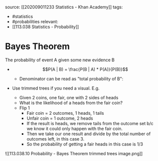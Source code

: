 source: [[202009011233 Statistics - Khan Academy]]
tags:
- #statistics 
- #probabilities 
relevant:
- [[113.038 Statistics - Probability]]

# Bayes Theorem
The probability of event A given some new evidence B
- $$P(A | B) = \frac{P(B | A) * P(A)}{P(B)}$$
	- Denominator can be read as "total probability of B":

- Use trimmed trees if you need a visual. E.g.
	- Given 2 coins, one fair, one with 2 sides of heads
	- What is the likelihood of a heads from the fair coin?
	- Flip 1
		- Fair coin = 2 outcomes, 1 heads, 1 tails
		- Unfair coin = 1 outcome, 2 heads
		- If the result is heads, we remove tails from the outcome set b/c we know it could only happen with the fair coin.
		- Then we take our one result and divide by the total number of outcomes left, in this case 3.
		- So the probability of getting a fair heads in this case is 1/3

![[113.038.10 Probability - Bayes Theorem trimmed trees image.png]]
